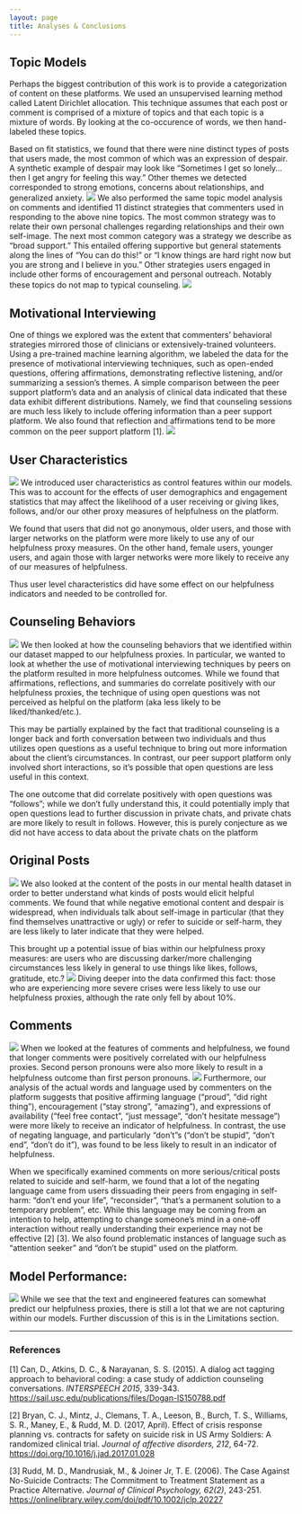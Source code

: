 ```yaml
---
layout: page
title: Analyses & Conclusions
---
```

## Topic Models
Perhaps the biggest contribution of this work is to provide a categorization of content on these platforms. We used an unsupervised learning method called Latent Dirichlet allocation. This technique assumes that each post or comment is comprised of a mixture of topics and that each topic is a mixture of words. By looking at the co-occurence of words, we then hand-labeled these topics. 

Based on fit statistics, we found that there were nine distinct types of posts that users made, the most common of which was an expression of despair. A synthetic example of despair may look like “Sometimes I get so lonely…then I get angry for feeling this way.” Other themes we detected corresponded to strong emotions, concerns about relationships, and generalized anxiety.
<img src="{{ site.url }}{{ site.baseurl }}/assets/img/TopicModelQuestion.png">
We also performed the same topic model analysis on comments and identified 11 distinct strategies that commenters used in responding to the above nine topics. The most common strategy was to relate their own personal challenges regarding relationships and their own self-image. The next most common category was a strategy we describe as “broad support.” This entailed offering supportive but general statements along the lines of “You can do this!” or “I know things are hard right now but you are strong and I believe in you.” Other strategies users engaged in include other forms of encouragement and personal outreach. Notably these topics do not map to typical counseling.
<img src="{{ site.url }}{{ site.baseurl }}/assets/img/TopicModelComments.png">

## Motivational Interviewing 
One of things we explored was the extent that commenters’ behavioral strategies mirrored those of clinicians or extensively-trained volunteers. Using a pre-trained machine learning algorithm, we labeled the data for the presence of motivational interviewing techniques, such as open-ended questions, offering affirmations, demonstrating reflective listening, and/or summarizing a session’s themes. A simple comparison between the peer support platform’s data and an analysis of clinical data indicated that these data exhibit different distributions. Namely, we find that counseling sessions are much less likely to include offering information than a peer support platform. We also found that reflection and affirmations tend to be more common on the peer support platform [1]. 
<img src="{{ site.url }}{{ site.baseurl }}/assets/img/TopicModelComments.png">

## User Characteristics
<img src="{{ site.url }}{{ site.baseurl }}/assets/img/PostersCommenters.PNG">
We introduced user characteristics as control features within our models. This was to account for the effects of user demographics and engagement statistics that may affect the likelihood of a user receiving or giving likes, follows, and/or our other proxy measures of helpfulness on the platform.

We found that users that did not go anonymous, older users, and those with larger networks on the platform were more likely to use any of our helpfulness proxy measures. On the other hand, female users, younger users, and again those with larger networks were more likely to receive any of our measures of helpfulness.

Thus user level characteristics did have some effect on our helpfulness indicators and needed to be controlled for.

## Counseling Behaviors
<img src="{{ site.url }}{{ site.baseurl }}/assets/img/MITags.png">
We then looked at how the counseling behaviors that we identified within our dataset mapped to our helpfulness proxies. In particular, we wanted to look at whether the use of motivational interviewing techniques by peers on the platform resulted in more helpfulness outcomes. While we found that affirmations, reflections, and summaries do correlate positively with our helpfulness proxies, the technique of using open questions was not perceived as helpful on the platform (aka less likely to be liked/thanked/etc.). 

This may be partially explained by the fact that traditional counseling is a longer back and forth conversation between two individuals and thus utilizes open questions as a useful technique to bring out more information about the client’s circumstances. In contrast, our peer support platform only involved short interactions, so it’s possible that open questions are less useful in this context. 

The one outcome that did correlate positively with open questions was “follows”; while we don’t fully understand this, it could potentially imply that open questions lead to further discussion in private chats, and private chats are more likely to result in follows. However, this is purely conjecture as we did not have access to data about the private chats on the platform

## Original Posts
<img src="{{ site.url }}{{ site.baseurl }}/assets/img/PostWordcloud.png">
We also looked at the content of the posts in our mental health dataset in order to better understand what kinds of posts would elicit helpful comments. We found that while negative emotional content and despair is widespread, when individuals talk about self-image in particular (that they find themselves unattractive or ugly) or refer to suicide or self-harm, they are less likely to later indicate that they were helped.

This brought up a potential issue of bias within our helpfulness proxy measures: are users who are discussing darker/more challenging circumstances less likely in general to use things like likes, follows, gratitude, etc.? 
<img src="{{ site.url }}{{ site.baseurl }}/assets/img/ContentPercentages.png">
Diving deeper into the data confirmed this fact: those who are experiencing more severe crises were less likely to use our helpfulness proxies, although the rate only fell by about 10%.

## Comments 
<img src="{{ site.url }}{{ site.baseurl }}/assets/img/HelpfulNotHelpful.png">
When we looked at the features of comments and helpfulness, we found that longer comments were positively correlated with our helpfulness proxies. Second person pronouns were also more likely to result in a helpfulness outcome than first person pronouns.
<img src="{{ site.url }}{{ site.baseurl }}/assets/img/CommentWordcloud.png">
Furthermore, our analysis of the actual words and language used by commenters on the platform suggests that positive affirming language (“proud”, “did right thing”), encouragement (“stay strong”, “amazing”), and expressions of availability (“feel free contact”, “just message”, “don’t hesitate message”) were more likely to receive an indicator of helpfulness. In contrast, the use of negating language, and particularly “don’t”s (“don’t be stupid”, “don’t end”, “don’t do it”), was found to be less likely to result in an indicator of helpfulness.

When we specifically examined comments on more serious/critical posts related to suicide and self-harm, we found that a lot of the negating language came from users dissuading their peers from engaging in self-harm: “don’t end your life”, “reconsider”, “that’s a permanent solution to a temporary problem”, etc. While this language may be coming from an intention to help, attempting to change someone’s mind in a one-off interaction without really understanding their experience may not be effective [2] [3]. We also found problematic instances of language such as “attention seeker” and “don’t be stupid” used on the platform.

## Model Performance:
<img src="{{ site.url }}{{ site.baseurl }}/assets/img/ModelPerformance.PNG">
While we see that the text and engineered features can somewhat predict our helpfulness proxies, there is still a lot that we are not capturing within our models. Further discussion of this is in the Limitations section.

-------------------
### References

[1] Can, D., Atkins, D. C., & Narayanan, S. S. (2015). A dialog act tagging approach to behavioral coding: a case study of addiction counseling conversations. *INTERSPEECH 2015*, 339-343. https://sail.usc.edu/publications/files/Dogan-IS150788.pdf

[2] Bryan, C. J., Mintz, J., Clemans, T. A., Leeson, B., Burch, T. S., Williams, S. R., Maney, E., & Rudd, M. D. (2017, April). Effect of crisis response planning vs. contracts for safety on suicide risk in US Army Soldiers: A randomized clinical trial. *Journal of affective disorders, 212*, 64-72. https://doi.org/10.1016/j.jad.2017.01.028

[3] Rudd, M. D., Mandrusiak, M., & Joiner Jr, T. E. (2006). The Case Against No-Suicide Contracts: The Commitment to Treatment Statement as a Practice Alternative. *Journal of Clinical Psychology, 62(2)*, 243-251.
https://onlinelibrary.wiley.com/doi/pdf/10.1002/jclp.20227

